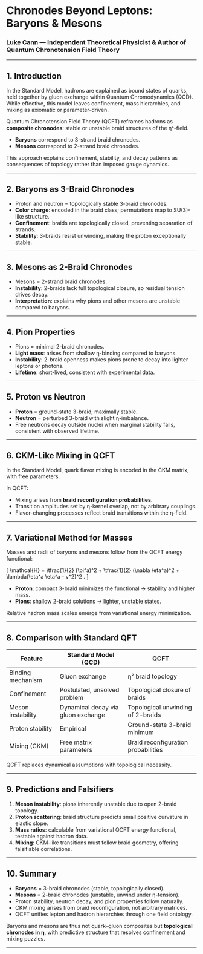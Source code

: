 # Chronodes Beyond Leptons: Baryons & Mesons  

### Luke Cann — Independent Theoretical Physicist & Author of Quantum Chronotension Field Theory  

---

## 1. Introduction  

In the Standard Model, hadrons are explained as bound states of quarks, held together by gluon exchange within Quantum Chromodynamics (QCD). While effective, this model leaves confinement, mass hierarchies, and mixing as axiomatic or parameter-driven.  

Quantum Chronotension Field Theory (QCFT) reframes hadrons as **composite chronodes**: stable or unstable braid structures of the ηᵃ-field.  

- **Baryons** correspond to 3-strand braid chronodes.  
- **Mesons** correspond to 2-strand braid chronodes.  

This approach explains confinement, stability, and decay patterns as consequences of topology rather than imposed gauge dynamics.  

---

## 2. Baryons as 3-Braid Chronodes  

- Proton and neutron = topologically stable 3-braid chronodes.  
- **Color charge**: encoded in the braid class; permutations map to SU(3)-like structure.  
- **Confinement**: braids are topologically closed, preventing separation of strands.  
- **Stability**: 3-braids resist unwinding, making the proton exceptionally stable.  

---

## 3. Mesons as 2-Braid Chronodes  

- Mesons = 2-strand braid chronodes.  
- **Instability**: 2-braids lack full topological closure, so residual tension drives decay.  
- **Interpretation**: explains why pions and other mesons are unstable compared to baryons.  

---

## 4. Pion Properties  

- Pions = minimal 2-braid chronodes.  
- **Light mass**: arises from shallow η-binding compared to baryons.  
- **Instability**: 2-braid openness makes pions prone to decay into lighter leptons or photons.  
- **Lifetime**: short-lived, consistent with experimental data.  

---

## 5. Proton vs Neutron  

- **Proton** = ground-state 3-braid; maximally stable.  
- **Neutron** = perturbed 3-braid with slight η-imbalance.  
- Free neutrons decay outside nuclei when marginal stability fails, consistent with observed lifetime.  

---

## 6. CKM-Like Mixing in QCFT  

In the Standard Model, quark flavor mixing is encoded in the CKM matrix, with free parameters.  

In QCFT:  
- Mixing arises from **braid reconfiguration probabilities**.  
- Transition amplitudes set by η-kernel overlap, not by arbitrary couplings.  
- Flavor-changing processes reflect braid transitions within the η-field.  

---

## 7. Variational Method for Masses  

Masses and radii of baryons and mesons follow from the QCFT energy functional:  

\[
\mathcal{H} = \tfrac{1}{2} (\pi^a)^2 + \tfrac{1}{2} (\nabla \eta^a)^2 + \lambda(\eta^a \eta^a - v^2)^2 .
\]  

- **Proton**: compact 3-braid minimizes the functional → stability and higher mass.  
- **Pions**: shallow 2-braid solutions → lighter, unstable states.  

Relative hadron mass scales emerge from variational energy minimization.  

---

## 8. Comparison with Standard QFT  

| Feature              | Standard Model (QCD)                 | QCFT                                    |  
|----------------------|--------------------------------------|-----------------------------------------|  
| Binding mechanism    | Gluon exchange                       | η² braid topology                        |  
| Confinement          | Postulated, unsolved problem         | Topological closure of braids            |  
| Meson instability    | Dynamical decay via gluon exchange   | Topological unwinding of 2-braids        |  
| Proton stability     | Empirical                           | Ground-state 3-braid minimum             |  
| Mixing (CKM)         | Free matrix parameters               | Braid reconfiguration probabilities      |  

QCFT replaces dynamical assumptions with topological necessity.  

---

## 9. Predictions and Falsifiers  

1. **Meson instability**: pions inherently unstable due to open 2-braid topology.  
2. **Proton scattering**: braid structure predicts small positive curvature in elastic slope.  
3. **Mass ratios**: calculable from variational QCFT energy functional, testable against hadron data.  
4. **Mixing**: CKM-like transitions must follow braid geometry, offering falsifiable correlations.  

---

## 10. Summary  

- **Baryons** = 3-braid chronodes (stable, topologically closed).  
- **Mesons** = 2-braid chronodes (unstable, unwind under η-tension).  
- Proton stability, neutron decay, and pion properties follow naturally.  
- CKM mixing arises from braid reconfiguration, not arbitrary matrices.  
- QCFT unifies lepton and hadron hierarchies through one field ontology.  

Baryons and mesons are thus not quark–gluon composites but **topological chronodes in η**, with predictive structure that resolves confinement and mixing puzzles.  

---

